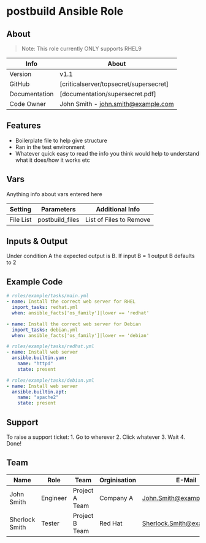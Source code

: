# postbuild Ansible Role

## About
> Note: This role currently ONLY supports RHEL9


| Info | About |
| ------ | ------ |
| Version | v1.1|
| GitHub | [criticalserver/topsecret/supersecret]  |
| Documentation | [documentation/supersecret.pdf] |
| Code Owner | John Smith - john.smith@example.com |

## Features
- Boilerplate file to help give structure
- Ran in the test environment
- Whatever quick easy to read the info you think would help to understand what it does/how it works etc


## Vars

Anything info about vars entered here

| Setting | Parameters | Additional Info |
| ------ | ------ | ------ |
| File List | postbuild_files | List of Files to Remove |




## Inputs & Output

Under condition A the expected output is B. If input B = 1 output B defaults to 2

## Example Code

```yaml
# roles/example/tasks/main.yml
- name: Install the correct web server for RHEL
  import_tasks: redhat.yml
  when: ansible_facts['os_family']|lower == 'redhat'

- name: Install the correct web server for Debian
  import_tasks: debian.yml
  when: ansible_facts['os_family']|lower == 'debian'

# roles/example/tasks/redhat.yml
- name: Install web server
  ansible.builtin.yum:
    name: "httpd"
    state: present

# roles/example/tasks/debian.yml
- name: Install web server
  ansible.builtin.apt:
    name: "apache2"
    state: present
```

## Support

To raise a support ticket:
    1. Go to wherever
    2. Click whatever
    3. Wait
    4. Done!
    
## Team

| Name | Role |  Team | Orginisation | E-Mail |
| ------ | ------ | ------ | ------ | ------ |
| John Smith | Engineer | Project A Team | Company A | John.Smith@example.com |
| Sherlock Smith | Tester | Project B Team | Red Hat | Sherlock.Smith@example.com |


[//]: # (Add any referenced links here)

   
   [RedHat]: <http://redhat.com>
   [file]: <https://github.com/test/projects/testproject1/README.md>

